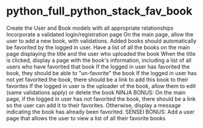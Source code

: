 # python_full_python_stack_fav_book

 Create the User and Book models with all appropriate relationships
 Incorporate a validated login/registration page
 On the main page, allow the user to add a new book, with validations. Added books should automatically be favorited by the logged in user.
 Have a list of all the books on the main page displaying the title and the user who uploaded the book
 When the title is clicked, display a page with the book's information, including a list of all users who have favorited that book
 If the logged in user has favorited the book, they should be able to "un-favorite" the book
 If the logged in user has not yet favorited the book, there should be a link to add this book to their favorites
 If the logged in user is the uploader of the book, allow them to edit (same validations apply) or delete the book
 NINJA BONUS: On the main page, if the logged in user has not favorited the book, there should be a link so the user can add it to their favorites. Otherwise, display a message indicating the book has already been favorited.
 SENSEI BONUS: Add a user page that allows the user to view a list of all their favorite books
